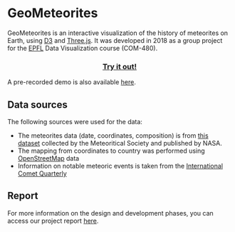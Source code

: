 # GeoMeteorites

GeoMeteorites is an interactive visualization of the history of meteorites on Earth, using [D3](https://d3js.org/) and [Three.js](https://threejs.org/).
It was developed in 2018 as a group project for the [EPFL](https://www.epfl.ch/en/) Data Visualization course (COM-480).

<h3 align='center'><a href='https://raja-s.github.io/GeoMeteorites'>Try it out!</a></h3>

A pre-recorded demo is also available [here](https://youtu.be/8MsuDOANd18).

## Data sources

The following sources were used for the data:

* The meteorites data (date, coordinates, composition) is from [this dataset](https://www.kaggle.com/datasets/nasa/meteorite-landings) collected by the Meteoritical Society and published by NASA.
* The mapping from coordinates to country was performed using [OpenStreetMap](https://www.openstreetmap.org) data
* Information on notable meteoric events is taken from the [International Comet Quarterly](http://www.icq.eps.harvard.edu/meteorites.html)

## Report

For more information on the design and development phases, you can access our project report [here](https://raja-s.github.io/GeoMeteorites/com-480/report.pdf).
